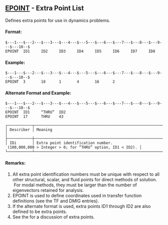## [EPOINT](https://nexus.hexagon.com/documentationcenter/bundle/MSC_Nastran_2022.4/page/Nastran_Combined_Book/qrg/bulkde/TOC.EPOINT.xhtml) - Extra Point List

Defines extra points for use in dynamics problems.

#### Format:

```nastran
$---1---$---2---$---3---$---4---$---5---$---6---$---7---$---8---$---9---$---10--$
EPOINT  ID1     ID2     ID3     ID4     ID5     ID6     ID7     ID8             
```

#### Example:

```nastran
$---1---$---2---$---3---$---4---$---5---$---6---$---7---$---8---$---9---$---10--$
EPOINT  3       18      1       4       16      2                               
```

#### Alternate Format and Example:

```nastran
$---1---$---2---$---3---$---4---$---5---$---6---$---7---$---8---$---9---$---10--$
EPOINT  ID1     “THRU”  ID2                                                     
EPOINT  17      THRU    43                                                      
```

```text
┌───────────┬────────────────────────────────────────────────────────────────────────────────────────────────┐
│ Describer │ Meaning                                                                                        │
├───────────┼────────────────────────────────────────────────────────────────────────────────────────────────┤
│ IDi       │ Extra point identification number.  (100,000,000 > Integer > 0; for “THRU” option, ID1 < ID2). │
└───────────┴────────────────────────────────────────────────────────────────────────────────────────────────┘
```

#### Remarks:

1. All extra point identification numbers must be unique with respect to all other structural, scalar, and fluid points for direct methods of solution.  For modal methods, they must be larger than the number of eigenvectors retained for analysis.
2. EPOINT is used to define coordinates used in transfer function definitions (see the TF and DMIG entries).
3. If the alternate format is used, extra points ID1 through ID2 are also defined to be extra points.
4. See the   for a discussion of extra points.
